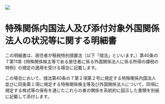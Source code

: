 ![](https://www.nta.go.jp/tmp/8f9e9424-d485-4f95-88df-2ec9d0274a94/images/da52a236700b497c76025773e4331b0de0bf599d1cc65c0bf1e11bdfda57c5da.jpg)

# 特殊関係内国法人及び添付対象外国関係法人の状況等に関する明細書

この明細書は、居住者が租税特別措置法（以下「措法」といいます。）第40条の７第11項｟特殊関係株主等である居住者に係る外国関係法人に係る所得の課税の特例｠の規定の適用を受ける場合に記載します。

この場合において、措法第40条の７第２項第２号に規定する特殊関係内国法人並びに同条第１項に規定する特殊関係株主等及び外国関係法人について、同項に規定する株式等の保有を通じたこれらの者の関係を系統的に図示した書類を別紙に記載して添付します。